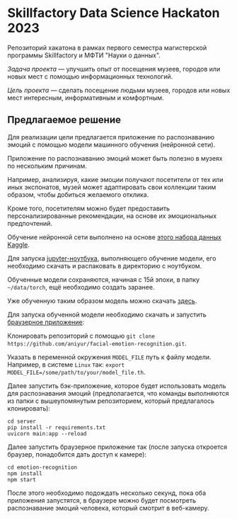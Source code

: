 # Skillfactory Data Science Hackaton 2023

Репозиторий хакатона в рамках первого семестра магистерской программы
Skillfactory и МФТИ "Науки о данных".

*Задача проекта* — улучшить опыт от посещения музеев, городов или
новых мест с помощью информационных технологий.

*Цель проекта* — сделать посещение людьми музеев, городов или новых 
мест интересным, информативным и комфортным.

## Предлагаемое решение

Для реализации цели предлагается приложение по распознаванию эмоций
с помощью модели машинного обучения (нейронной сети).  

Приложение по распознаванию эмоций может быть полезно в музеях по
нескольким причинам.  

Например, анализируя, какие эмоции получают посетители от тех или иных
экспонатов, музей может адаптировать свои
коллекции таким образом, чтобы добиться желаемого отклика.  

Кроме того, посетителям можно будет предоставить персонализированные
рекомендации, на основе их эмоциональных предпочтений.  

Обучение нейронной сети выполнено на основе
[этого набора данных Kaggle](https://www.kaggle.com/datasets/sujaykapadnis/emotion-recognition-dataset).  

Для запуска [jupyter-ноутбука](./hackaton.ipynb), выполняющего обучение
модели, его необходимо скачать и распаковать в директорию с ноутбуком.  

Обученные модели сохраняются, начиная с 15й эпохи, в папку `~/data/torch`,
ещё необходимо создать заранее.  

Уже обученную таким образом модель можно скачать
[здесь](https://drive.google.com/file/d/1cZaV8ab__-jepbpBx2gtjUWeRXeEn-a6/view).  

Для запуска обученной модели необходимо скачать и запустить
[браузерное приложение](https://github.com/aniyur/facial-emotion-recognition):  

Клонировать репозиторий с помощью `git clone https://github.com/aniyur/facial-emotion-recognition.git`.

Указать в переменной окружения `MODEL_FILE` путь к файлу модели.
Например, в системе `Linux` так: `export MODEL_FILE=/some/path/to/your/model_file.th`.

Далее запустить бэк-приложение, которое будет использовать модель для
распознавания эмоций (предполагается, что команды
выполняются из папки с вышеупомянутым репозиторием,
который предлагалось клонировать):  
```
cd server
pip install -r requirements.txt
uvicorn main:app --reload
```

Далее запустить браузерное приложение так (после запуска откроется
браузер, понадобится дать доступ к камере):  
```
cd emotion-recognition
npm install
npm start
```

После этого необходимо подождать несколько секунд, пока оба приложения
запустятся, в браузере можно будет посмотреть
распознавание эмоций человека, который смотрит в веб-камеру.  
